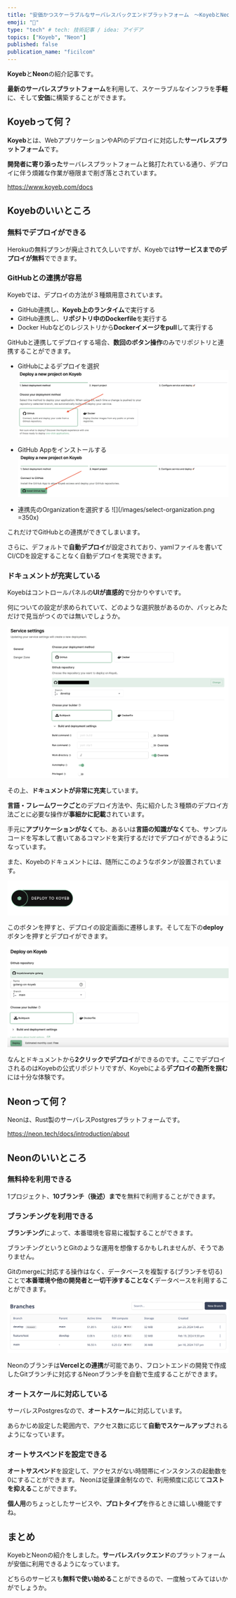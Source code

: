 ```yaml
---
title: "安価かつスケーラブルなサーバレスバックエンドプラットフォーム　～KoyebとNeonのススメ～"
emoji: "🤖"
type: "tech" # tech: 技術記事 / idea: アイデア
topics: ["Koyeb", "Neon"]
published: false
publication_name: "ficilcom"
---
```


**Koyeb**と**Neon**の紹介記事です。

**最新のサーバレスプラットフォーム**を利用して、スケーラブルなインフラを**手軽**に、そして**安価**に構築することができます。

## Koyebって何？

**Koyeb**とは、WebアプリケーションやAPIのデプロイに対応した**サーバレスプラットフォーム**です。

**開発者に寄り添った**サーバレスプラットフォームと銘打たれている通り、デプロイに伴う煩雑な作業が極限まで削ぎ落とされています。

https://www.koyeb.com/docs


## Koyebのいいところ

### 無料でデプロイができる

Herokuの無料プランが廃止されて久しいですが、Koyebでは**1サービスまでのデプロイが無料**でできます。

### GitHubとの連携が容易

Koyebでは、デプロイの方法が３種類用意されています。
- GitHub連携し、**Koyeb上のランタイム**で実行する
- GitHub連携し、**リポジトリ中のDockerfile**を実行する
- Docker Hubなどのレジストリから**Dockerイメージをpull**して実行する

GitHubと連携してデプロイする場合、**数回のボタン操作**のみでリポジトリと連携することができます。

- GitHubによるデプロイを選択
![](/images/select-github.png)

- GitHub Appをインストールする
![](/images/install-github-app.png)

- 連携先のOrganizationを選択する
![](/images/select-organization.png =350x)

これだけでGitHubとの連携ができてしまいます。


さらに、デフォルトで**自動デプロイ**が設定されており、yamlファイルを書いてCI/CDを設定することなく自動デプロイを実現できます。

### ドキュメントが充実している

Koyebはコントロールパネルの**UIが直感的**で分かりやすいです。

何についての設定が求められていて、どのような選択肢があるのか、パッとみただけで見当がつくのでは無いでしょうか。

![](/images/deploy-settings.png)


その上、**ドキュメントが非常に充実**しています。

**言語・フレームワークごと**のデプロイ方法や、先に紹介した３種類のデプロイ方法ごとに必要な操作が**事細かに記載**されています。

手元に**アプリケーションがなく**ても、あるいは**言語の知識がなく**ても、サンプルコードを写本して書いてあるコマンドを実行するだけでデプロイができるようになっています。

また、Koyebのドキュメントには、随所にこのようなボタンが設置されています。

![](/images/koyeb-deploy-button.png)

このボタンを押すと、デプロイの設定画面に遷移します。そして左下の**deploy**ボタンを押すとデプロイができます。

![](/images/koyeb-depoy-console.png)

なんとドキュメントから**2クリックでデプロイ**ができるのです。ここでデプロイされるのはKoyebの公式リポジトリですが、Koyebによる**デプロイの勘所を掴む**には十分な体験です。

## Neonって何？

Neonは、Rust製のサーバレスPostgresプラットフォームです。

https://neon.tech/docs/introduction/about

## Neonのいいところ

### 無料枠を利用できる

1プロジェクト、**10ブランチ（後述）まで**を無料で利用することができます。

### ブランチングを利用できる

**ブランチング**によって、本番環境を容易に複製することができます。

ブランチングというとGitのような運用を想像するかもしれませんが、そうでありません。

Gitのmergeに対応する操作はなく、データベースを複製する(ブランチを切る)ことで**本番環境や他の開発者と一切干渉することなく**データベースを利用することができます。

![](/images/neon-branches.png)

Neonのブランチは**Vercelとの連携**が可能であり、フロントエンドの開発で作成したGitブランチに対応するNeonブランチを自動で生成することができます。

### オートスケールに対応している

サーバレスPostgresなので、**オートスケール**に対応しています。

あらかじめ設定した範囲内で、アクセス数に応じて**自動でスケールアップ**されるようになっています。

### オートサスペンドを設定できる

**オートサスペンド**を設定して、アクセスがない時間帯にインスタンスの起動数を0にすることができます。
Neonは従量課金制なので、利用頻度に応じて**コストを抑える**ことができます。

**個人用**のちょっとしたサービスや、**プロトタイプ**を作るときに嬉しい機能ですね。


## まとめ

KoyebとNeonの紹介をしました。**サーバレスバックエンド**のプラットフォームが安価に利用できるようになっています。

どちらのサービスも**無料で使い始める**ことができるので、一度触ってみてはいかがでしょうか。
